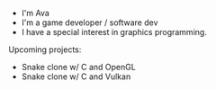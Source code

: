 - I'm Ava
- I'm a game developer / software dev
- I have a special interest in graphics programming.

Upcoming projects:
- Snake clone w/ C and OpenGL
- Snake clone w/ C and Vulkan
